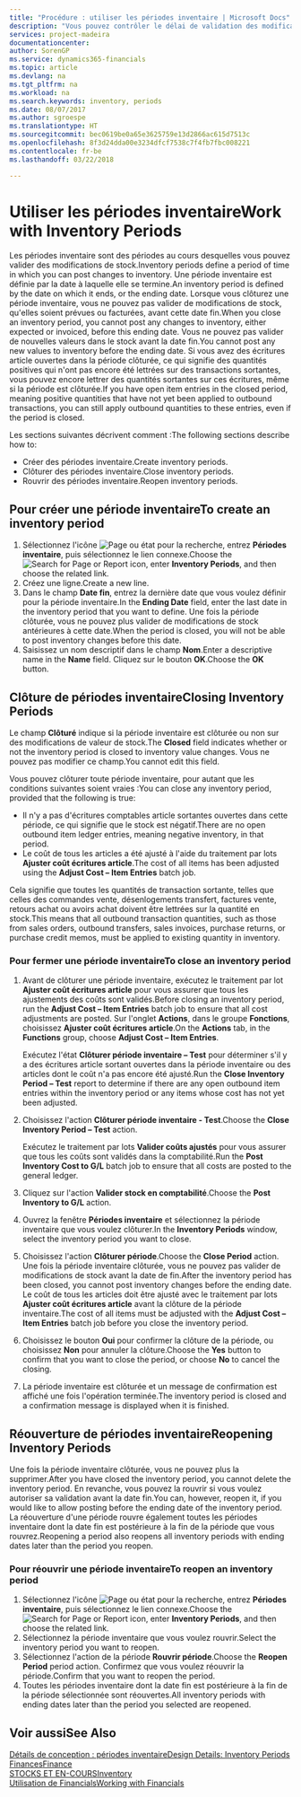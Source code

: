 ```yaml
---
title: "Procédure : utiliser les périodes inventaire | Microsoft Docs"
description: "Vous pouvez contrôler le délai de validation des modifications du stock en définissant des périodes inventaire."
services: project-madeira
documentationcenter: 
author: SorenGP
ms.service: dynamics365-financials
ms.topic: article
ms.devlang: na
ms.tgt_pltfrm: na
ms.workload: na
ms.search.keywords: inventory, periods
ms.date: 08/07/2017
ms.author: sgroespe
ms.translationtype: HT
ms.sourcegitcommit: bec0619be0a65e3625759e13d2866ac615d7513c
ms.openlocfilehash: 8f3d24dda00e3234dfcf7538c7f4fb7fbc008221
ms.contentlocale: fr-be
ms.lasthandoff: 03/22/2018

---
```

# <a name="work-with-inventory-periods"></a><span data-ttu-id="ccf43-103">Utiliser les périodes inventaire</span><span class="sxs-lookup"><span data-stu-id="ccf43-103">Work with Inventory Periods</span></span>
<span data-ttu-id="ccf43-104">Les périodes inventaire sont des périodes au cours desquelles vous pouvez valider des modifications de stock.</span><span class="sxs-lookup"><span data-stu-id="ccf43-104">Inventory periods define a period of time in which you can post changes to inventory.</span></span> <span data-ttu-id="ccf43-105">Une période inventaire est définie par la date à laquelle elle se termine.</span><span class="sxs-lookup"><span data-stu-id="ccf43-105">An inventory period is defined by the date on which it ends, or the ending date.</span></span> <span data-ttu-id="ccf43-106">Lorsque vous clôturez une période inventaire, vous ne pouvez pas valider de modifications de stock, qu'elles soient prévues ou facturées, avant cette date fin.</span><span class="sxs-lookup"><span data-stu-id="ccf43-106">When you close an inventory period, you cannot post any changes to inventory, either expected or invoiced, before this ending date.</span></span> <span data-ttu-id="ccf43-107">Vous ne pouvez pas valider de nouvelles valeurs dans le stock avant la date fin.</span><span class="sxs-lookup"><span data-stu-id="ccf43-107">You cannot post any new values to inventory before the ending date.</span></span> <span data-ttu-id="ccf43-108">Si vous avez des écritures article ouvertes dans la période clôturée, ce qui signifie des quantités positives qui n'ont pas encore été lettrées sur des transactions sortantes, vous pouvez encore lettrer des quantités sortantes sur ces écritures, même si la période est clôturée.</span><span class="sxs-lookup"><span data-stu-id="ccf43-108">If you have open item entries in the closed period, meaning positive quantities that have not yet been applied to outbound transactions, you can still apply outbound quantities to these entries, even if the period is closed.</span></span>  

<span data-ttu-id="ccf43-109">Les sections suivantes décrivent comment :</span><span class="sxs-lookup"><span data-stu-id="ccf43-109">The following sections describe how to:</span></span>  

* <span data-ttu-id="ccf43-110">Créer des périodes inventaire.</span><span class="sxs-lookup"><span data-stu-id="ccf43-110">Create inventory periods.</span></span>  
* <span data-ttu-id="ccf43-111">Clôturer des périodes inventaire.</span><span class="sxs-lookup"><span data-stu-id="ccf43-111">Close inventory periods.</span></span>  
* <span data-ttu-id="ccf43-112">Rouvrir des périodes inventaire.</span><span class="sxs-lookup"><span data-stu-id="ccf43-112">Reopen inventory periods.</span></span>  

## <a name="to-create-an-inventory-period"></a><span data-ttu-id="ccf43-113">Pour créer une période inventaire</span><span class="sxs-lookup"><span data-stu-id="ccf43-113">To create an inventory period</span></span>  
1. <span data-ttu-id="ccf43-114">Sélectionnez l'icône ![Page ou état pour la recherche](media/ui-search/search_small.png "icône Page ou état pour la recherche"), entrez **Périodes inventaire**, puis sélectionnez le lien connexe.</span><span class="sxs-lookup"><span data-stu-id="ccf43-114">Choose the ![Search for Page or Report](media/ui-search/search_small.png "Search for Page or Report icon") icon, enter **Inventory Periods**, and then choose the related link.</span></span>  
2. <span data-ttu-id="ccf43-115">Créez une ligne.</span><span class="sxs-lookup"><span data-stu-id="ccf43-115">Create a new line.</span></span>  
3. <span data-ttu-id="ccf43-116">Dans le champ **Date fin**, entrez la dernière date que vous voulez définir pour la période inventaire.</span><span class="sxs-lookup"><span data-stu-id="ccf43-116">In the **Ending Date** field, enter the last date in the inventory period that you want to define.</span></span> <span data-ttu-id="ccf43-117">Une fois la période clôturée, vous ne pouvez plus valider de modifications de stock antérieures à cette date.</span><span class="sxs-lookup"><span data-stu-id="ccf43-117">When the period is closed, you will not be able to post inventory changes before this date.</span></span>  
4. <span data-ttu-id="ccf43-118">Saisissez un nom descriptif dans le champ **Nom**.</span><span class="sxs-lookup"><span data-stu-id="ccf43-118">Enter a descriptive name in the **Name** field.</span></span> <span data-ttu-id="ccf43-119">Cliquez sur le bouton **OK**.</span><span class="sxs-lookup"><span data-stu-id="ccf43-119">Choose the **OK** button.</span></span>  

## <a name="closing-inventory-periods"></a><span data-ttu-id="ccf43-120">Clôture de périodes inventaire</span><span class="sxs-lookup"><span data-stu-id="ccf43-120">Closing Inventory Periods</span></span>  
<span data-ttu-id="ccf43-121">Le champ **Clôturé** indique si la période inventaire est clôturée ou non sur des modifications de valeur de stock.</span><span class="sxs-lookup"><span data-stu-id="ccf43-121">The **Closed** field indicates whether or not the inventory period is closed to inventory value changes.</span></span> <span data-ttu-id="ccf43-122">Vous ne pouvez pas modifier ce champ.</span><span class="sxs-lookup"><span data-stu-id="ccf43-122">You cannot edit this field.</span></span>  

<span data-ttu-id="ccf43-123">Vous pouvez clôturer toute période inventaire, pour autant que les conditions suivantes soient vraies :</span><span class="sxs-lookup"><span data-stu-id="ccf43-123">You can close any inventory period, provided that the following is true:</span></span>  

* <span data-ttu-id="ccf43-124">Il n'y a pas d'écritures comptables article sortantes ouvertes dans cette période, ce qui signifie que le stock est négatif.</span><span class="sxs-lookup"><span data-stu-id="ccf43-124">There are no open outbound item ledger entries, meaning negative inventory, in that period.</span></span>  
* <span data-ttu-id="ccf43-125">Le coût de tous les articles a été ajusté à l'aide du traitement par lots **Ajuster coût écritures article**.</span><span class="sxs-lookup"><span data-stu-id="ccf43-125">The cost of all items has been adjusted using the **Adjust Cost – Item Entries** batch job.</span></span>  

<span data-ttu-id="ccf43-126">Cela signifie que toutes les quantités de transaction sortante, telles que celles des commandes vente, désenlogements transfert, factures vente, retours achat ou avoirs achat doivent être lettrées sur la quantité en stock.</span><span class="sxs-lookup"><span data-stu-id="ccf43-126">This means that all outbound transaction quantities, such as those from sales orders, outbound transfers, sales invoices, purchase returns, or purchase credit memos, must be applied to existing quantity in inventory.</span></span>  

### <a name="to-close-an-inventory-period"></a><span data-ttu-id="ccf43-127">Pour fermer une période inventaire</span><span class="sxs-lookup"><span data-stu-id="ccf43-127">To close an inventory period</span></span>  
1. <span data-ttu-id="ccf43-128">Avant de clôturer une période inventaire, exécutez le traitement par lot **Ajuster coût écritures article** pour vous assurer que tous les ajustements des coûts sont validés.</span><span class="sxs-lookup"><span data-stu-id="ccf43-128">Before closing an inventory period, run the **Adjust Cost – Item Entries** batch job to ensure that all cost adjustments are posted.</span></span> <span data-ttu-id="ccf43-129">Sur l'onglet **Actions**, dans le groupe **Fonctions**, choisissez **Ajuster coût écritures article**.</span><span class="sxs-lookup"><span data-stu-id="ccf43-129">On the **Actions** tab, in the **Functions** group, choose **Adjust Cost – Item Entries**.</span></span>  

     <span data-ttu-id="ccf43-130">Exécutez l'état **Clôturer période inventaire – Test** pour déterminer s'il y a des écritures article sortant ouvertes dans la période inventaire ou des articles dont le coût n'a pas encore été ajusté.</span><span class="sxs-lookup"><span data-stu-id="ccf43-130">Run the **Close Inventory Period – Test** report to determine if there are any open outbound item entries within the inventory period or any items whose cost has not yet been adjusted.</span></span>  
2. <span data-ttu-id="ccf43-131">Choisissez l'action **Clôturer période inventaire - Test**.</span><span class="sxs-lookup"><span data-stu-id="ccf43-131">Choose the **Close Inventory Period – Test** action.</span></span>  

     <span data-ttu-id="ccf43-132">Exécutez le traitement par lots **Valider coûts ajustés** pour vous assurer que tous les coûts sont validés dans la comptabilité.</span><span class="sxs-lookup"><span data-stu-id="ccf43-132">Run the **Post Inventory Cost to G/L** batch job to ensure that all costs are posted to the general ledger.</span></span>  
3. <span data-ttu-id="ccf43-133">Cliquez sur l'action **Valider stock en comptabilité**.</span><span class="sxs-lookup"><span data-stu-id="ccf43-133">Choose the **Post Inventory to G/L** action.</span></span>  
4. <span data-ttu-id="ccf43-134">Ouvrez la fenêtre **Périodes inventaire** et sélectionnez la période inventaire que vous voulez clôturer.</span><span class="sxs-lookup"><span data-stu-id="ccf43-134">In the **Inventory Periods** window, select the inventory period you want to close.</span></span>  
5. <span data-ttu-id="ccf43-135">Choisissez l'action **Clôturer période**.</span><span class="sxs-lookup"><span data-stu-id="ccf43-135">Choose the **Close Period** action.</span></span> <span data-ttu-id="ccf43-136">Une fois la période inventaire clôturée, vous ne pouvez pas valider de modifications de stock avant la date de fin.</span><span class="sxs-lookup"><span data-stu-id="ccf43-136">After the inventory period has been closed, you cannot post inventory changes before the ending date.</span></span> <span data-ttu-id="ccf43-137">Le coût de tous les articles doit être ajusté avec le traitement par lots **Ajuster coût écritures article** avant la clôture de la période inventaire.</span><span class="sxs-lookup"><span data-stu-id="ccf43-137">The cost of all items must be adjusted with the **Adjust Cost – Item Entries** batch job before you close the inventory period.</span></span>  
6. <span data-ttu-id="ccf43-138">Choisissez le bouton **Oui** pour confirmer la clôture de la période, ou choisissez **Non** pour annuler la clôture.</span><span class="sxs-lookup"><span data-stu-id="ccf43-138">Choose the **Yes** button to confirm that you want to close the period, or choose **No** to cancel the closing.</span></span>  
7. <span data-ttu-id="ccf43-139">La période inventaire est clôturée et un message de confirmation est affiché une fois l'opération terminée.</span><span class="sxs-lookup"><span data-stu-id="ccf43-139">The inventory period is closed and a confirmation message is displayed when it is finished.</span></span>  

## <a name="reopening-inventory-periods"></a><span data-ttu-id="ccf43-140">Réouverture de périodes inventaire</span><span class="sxs-lookup"><span data-stu-id="ccf43-140">Reopening Inventory Periods</span></span>  
<span data-ttu-id="ccf43-141">Une fois la période inventaire clôturée, vous ne pouvez plus la supprimer.</span><span class="sxs-lookup"><span data-stu-id="ccf43-141">After you have closed the inventory period, you cannot delete the inventory period.</span></span> <span data-ttu-id="ccf43-142">En revanche, vous pouvez la rouvrir si vous voulez autoriser sa validation avant la date fin.</span><span class="sxs-lookup"><span data-stu-id="ccf43-142">You can, however, reopen it, if you would like to allow posting before the ending date of the inventory period.</span></span> <span data-ttu-id="ccf43-143">La réouverture d'une période rouvre également toutes les périodes inventaire dont la date fin est postérieure à la fin de la période que vous rouvrez.</span><span class="sxs-lookup"><span data-stu-id="ccf43-143">Reopening a period also reopens all inventory periods with ending dates later than the period you reopen.</span></span>  

### <a name="to-reopen-an-inventory-period"></a><span data-ttu-id="ccf43-144">Pour réouvrir une période inventaire</span><span class="sxs-lookup"><span data-stu-id="ccf43-144">To reopen an inventory period</span></span>  
1. <span data-ttu-id="ccf43-145">Sélectionnez l'icône ![Page ou état pour la recherche](media/ui-search/search_small.png "Page ou état pour la recherche"), entrez **Périodes inventaire**, puis sélectionnez le lien connexe.</span><span class="sxs-lookup"><span data-stu-id="ccf43-145">Choose the ![Search for Page or Report](media/ui-search/search_small.png "Search for Page or Report icon") icon, enter **Inventory Periods**, and then choose the related link.</span></span>  
2. <span data-ttu-id="ccf43-146">Sélectionnez la période inventaire que vous voulez rouvrir.</span><span class="sxs-lookup"><span data-stu-id="ccf43-146">Select the inventory period you want to reopen.</span></span>  
3. <span data-ttu-id="ccf43-147">Sélectionnez l'action de la période **Rouvrir période**.</span><span class="sxs-lookup"><span data-stu-id="ccf43-147">Choose the **Reopen Period** period action.</span></span> <span data-ttu-id="ccf43-148">Confirmez que vous voulez réouvrir la période.</span><span class="sxs-lookup"><span data-stu-id="ccf43-148">Confirm that you want to reopen the period.</span></span>  
4. <span data-ttu-id="ccf43-149">Toutes les périodes inventaire dont la date fin est postérieure à la fin de la période sélectionnée sont réouvertes.</span><span class="sxs-lookup"><span data-stu-id="ccf43-149">All inventory periods with ending dates later than the period you selected are reopened.</span></span>  

## <a name="see-also"></a><span data-ttu-id="ccf43-150">Voir aussi</span><span class="sxs-lookup"><span data-stu-id="ccf43-150">See Also</span></span>  
[<span data-ttu-id="ccf43-151">Détails de conception : périodes inventaire</span><span class="sxs-lookup"><span data-stu-id="ccf43-151">Design Details: Inventory Periods</span></span>](design-details-inventory-periods.md)  
[<span data-ttu-id="ccf43-152">Finances</span><span class="sxs-lookup"><span data-stu-id="ccf43-152">Finance</span></span>](finance.md)  
[<span data-ttu-id="ccf43-153">STOCKS ET EN-COURS</span><span class="sxs-lookup"><span data-stu-id="ccf43-153">Inventory</span></span>](inventory-manage-inventory.md)  
[<span data-ttu-id="ccf43-154">Utilisation de Financials</span><span class="sxs-lookup"><span data-stu-id="ccf43-154">Working with Financials</span></span>](ui-work-product.md)

